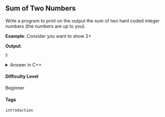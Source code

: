 ## Sum of Two Numbers

Write a program to print on the output the sum of two hard coded integer numbers (the numbers are up to you).

**Example**:
Consider you want to show 2+

**Output**:
```console
5
```

<details>
  <summary>Answer in C++</summary>

  ```cpp
    #include <iostream>

    using namespace std;

    int main(){

        int a;
        int b;
        int sum;

        a = 2;
        b = 3;

        sum = a + b;

        cout << sum << endl;
        
    }
  ```

</details>

#### Difficulty Level

Beginner

#### Tags

```introduction```
